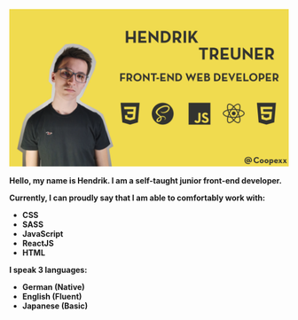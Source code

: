 <img src="https://github.com/Coopexx/Coopexx/blob/main/banner.png">

**Hello, my name is Hendrik. I am a self-taught junior front-end developer.**

**Currently, I can proudly say that I am able to comfortably work with:**
- **CSS**
- **SASS**
- **JavaScript**
- **ReactJS**
- **HTML**

**I speak 3 languages:**
- **German (Native)**
- **English (Fluent)**
- **Japanese (Basic)**
